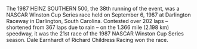The 1987 HEINZ SOUTHERN 500, the 38th running of the event, was a NASCAR Winston Cup Series race held on September 6, 1987 at Darlington Raceway in Darlington, South Carolina. Contested over 202 laps – shortened from 367 laps due to rain – on the 1.366 mile (2.198 km) speedway, it was the 21st race of the 1987 NASCAR Winston Cup Series season. Dale Earnhardt of Richard Childress Racing won the race.
